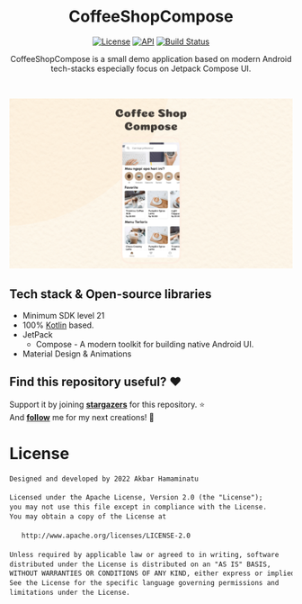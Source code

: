 <h1 align="center">CoffeeShopCompose</h1>

<p align="center">
  <a href="https://opensource.org/licenses/Apache-2.0"><img alt="License" src="https://img.shields.io/badge/License-Apache%202.0-blue.svg"/></a>
  <a href="https://android-arsenal.com/api?level=21"><img alt="API" src="https://img.shields.io/badge/API-21%2B-brightgreen.svg?style=flat"/></a>
  <a href="https://github.com/akbarhmu/CoffeeShopCompose/actions"><img alt="Build Status" src="https://github.com/akbarhmu/CoffeeShopCompose/workflows/Android%20CI/badge.svg"/></a>
</p>

<p align="center">  
CoffeeShopCompose is a small demo application based on modern Android tech-stacks especially focus on Jetpack Compose UI.
</p>
</br>

<p align="center">
<img src="/previews/preview.png" />
</p>

## Tech stack & Open-source libraries
- Minimum SDK level 21
- 100% [Kotlin](https://kotlinlang.org/) based.
- JetPack
    - Compose - A modern toolkit for building native Android UI.
- Material Design & Animations

## Find this repository useful? :heart:
Support it by joining __[stargazers](https://github.com/akbarhmu/CoffeeShopCompose/stargazers)__ for this repository. :star: <br>
And __[follow](https://github.com/akbarhmu)__ me for my next creations! 🤩

# License
```xml
Designed and developed by 2022 Akbar Hamaminatu

Licensed under the Apache License, Version 2.0 (the "License");
you may not use this file except in compliance with the License.
You may obtain a copy of the License at

   http://www.apache.org/licenses/LICENSE-2.0

Unless required by applicable law or agreed to in writing, software
distributed under the License is distributed on an "AS IS" BASIS,
WITHOUT WARRANTIES OR CONDITIONS OF ANY KIND, either express or implied.
See the License for the specific language governing permissions and
limitations under the License.
```
